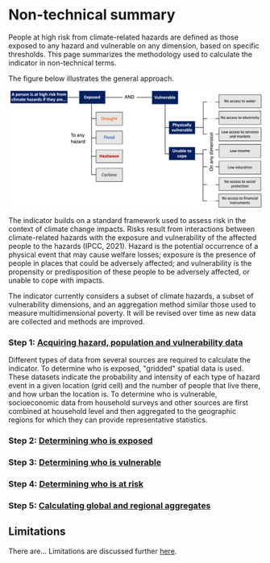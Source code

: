 # Non-technical summary

People at high risk from climate-related hazards are defined as those exposed to any hazard and vulnerable on any dimension, based on specific thresholds. This page summarizes the methodology used to calculate the indicator in non-technical terms.

The figure below illustrates the general approach.

![Summary](images/summary.png "Summary of method")

The indicator builds on a standard framework used to assess risk in the context of climate change impacts. Risks result from interactions between climate-related hazards with the exposure and vulnerability of the affected people to the hazards (IPCC, 2021). Hazard is the potential occurrence of a physical event that may cause welfare losses; exposure is the presence of people in places that could be adversely affected; and vulnerability is the propensity or predisposition of these people to be adversely affected, or unable to cope with impacts. 

The indicator currently considers a subset of climate hazards, a subset of vulnerability dimensions, and an aggregation method similar those used to measure multidimensional poverty. It will be revised over time as new data are collected and methods are improved.

### Step 1: [Acquiring hazard, population and vulnerability data](1_data)

Different types of data from several sources are required to calculate the indicator. To determine who is exposed, "gridded" spatial data is used. These datasets indicate the probability and intensity of each type of hazard event in a given location (grid cell) and the number of people that live there, and how urban the location is. To determine who is vulnerable, socioeconomic data from household surveys and other sources are first combined at household level and then aggregated to the geographic regions for which they can provide  representative statistics.

### Step 2: [Determining who is exposed](2_exposure)

### Step 3: [Determining who is vulnerable](3_vulnerability)

### Step 4: [Determining who is at risk](4_risk)

### Step 5: [Calculating global and regional aggregates](5_aggregates)

## Limitations
There are... Limitations are discussed further [here](limitations).
